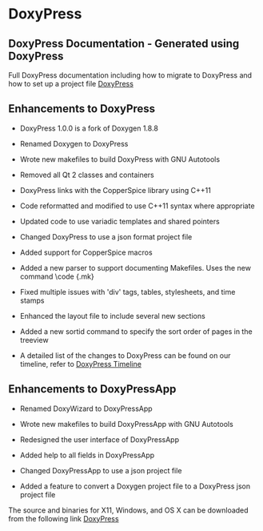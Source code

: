# DoxyPress

## DoxyPress Documentation - Generated using DoxyPress

Full DoxyPress documentation including how to migrate to DoxyPress and how to set up a project file  [DoxyPress](http://www.copperspice.com/docs/doxypress/index.html)

## Enhancements to DoxyPress

 - DoxyPress 1.0.0 is a fork of Doxygen 1.8.8
 - Renamed Doxygen to DoxyPress
 - Wrote new makefiles to build DoxyPress with GNU Autotools
 - Removed all Qt 2 classes and containers
 - DoxyPress links with the CopperSpice library using C++11
 - Code reformatted and modified to use C++11 syntax where appropriate
 - Updated code to use variadic templates and shared pointers

 - Changed DoxyPress to use a json format project file
 - Added support for CopperSpice macros
 - Added a new parser to support documenting Makefiles. Uses the new command \code {.mk}
 - Fixed multiple issues with 'div' tags, tables, stylesheets, and time stamps
 - Enhanced the layout file to include several new sections
 - Added a new sortid command to specify the sort order of pages in the treeview
 - A detailed list of the changes to DoxyPress can be found on our timeline, refer to [DoxyPress Timeline](http://www.copperspice.com/docs/doxypress/timeline.html)

## Enhancements to DoxyPressApp

 - Renamed DoxyWizard to DoxyPressApp
 - Wrote new makefiles to build DoxyPressApp with GNU Autotools
 - Redesigned the user interface of DoxyPressApp

 - Added help to all fields in DoxyPressApp
 - Changed DoxyPressApp to use a json project file
 - Added a feature to convert a Doxygen project file to a DoxyPress json project file

The source and binaries for X11, Windows, and OS X can be downloaded from the following link [DoxyPress](http://download.copperspice.com/doxypress/)
